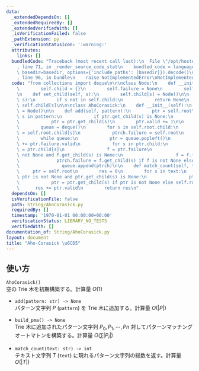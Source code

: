 ```yaml
---
data:
  _extendedDependsOn: []
  _extendedRequiredBy: []
  _extendedVerifiedWith: []
  _isVerificationFailed: false
  _pathExtension: py
  _verificationStatusIcon: ':warning:'
  attributes:
    links: []
  bundledCode: "Traceback (most recent call last):\n  File \"/opt/hostedtoolcache/Python/3.10.1/x64/lib/python3.10/site-packages/onlinejudge_verify/documentation/build.py\"\
    , line 71, in _render_source_code_stat\n    bundled_code = language.bundle(stat.path,\
    \ basedir=basedir, options={'include_paths': [basedir]}).decode()\n  File \"/opt/hostedtoolcache/Python/3.10.1/x64/lib/python3.10/site-packages/onlinejudge_verify/languages/python.py\"\
    , line 96, in bundle\n    raise NotImplementedError\nNotImplementedError\n"
  code: "from collections import deque\n\n\nclass Node:\n    def __init__(self):\n\
    \        self.child = {}\n        self.failure = None\n        self.valid = 0\n\
    \n    def set_child(self, s):\n        self.child[s] = Node()\n\n    def get_child(self,\
    \ s):\n        if s not in self.child:\n            return None\n        return\
    \ self.child[s]\n\n\nclass AhoCorasick:\n    def __init__(self):\n        self.root\
    \ = Node()\n\n    def add(self, pattern):\n        ptr = self.root\n        for\
    \ s in pattern:\n            if ptr.get_child(s) is None:\n                ptr.set_child(s)\n\
    \            ptr = ptr.get_child(s)\n        ptr.valid += 1\n\n    def build_pma(self):\n\
    \        queue = deque()\n        for s in self.root.child:\n            ptrch\
    \ = self.root.child[s]\n            ptrch.failure = self.root\n            queue.append(ptrch)\n\
    \        while queue:\n            ptr = queue.popleft()\n            ptr.valid\
    \ += ptr.failure.valid\n            for s in ptr.child:\n                ptrch\
    \ = ptr.child[s]\n                f = ptr.failure\n                while f is\
    \ not None and f.get_child(s) is None:\n                    f = f.failure\n  \
    \              ptrch.failure = f.get_child(s) if f is not None else self.root\n\
    \                queue.append(ptrch)\n\n    def match_count(self, text):\n   \
    \     ptr = self.root\n        res = 0\n        for s in text:\n            while\
    \ ptr is not None and ptr.get_child(s) is None:\n                ptr = ptr.failure\n\
    \            ptr = ptr.get_child(s) if ptr is not None else self.root\n      \
    \      res += ptr.valid\n        return res\n"
  dependsOn: []
  isVerificationFile: false
  path: String/AhoCorasick.py
  requiredBy: []
  timestamp: '1970-01-01 00:00:00+00:00'
  verificationStatus: LIBRARY_NO_TESTS
  verifiedWith: []
documentation_of: String/AhoCorasick.py
layout: document
title: "Aho-Corasick \u6CD5"
---
```


## 使い方
`AhoCorasick()`  
空の Trie 木を初期構築する。計算量 $O(1)$

- `add(pattern: str) -> None`  
パターン文字列 $P$ (`pattern`) を Trie 木に追加する。計算量 $O(|P|)$

- `build_pma() -> None`  
Trie 木に追加されたパターン文字列 $P_0, P_1, \cdots, Pn$ 対してパターンマッチングオートマトンを構築する。計算量 $O(\sum |P_i|)$

- `match_count(text: str) -> int`  
テキスト文字列 $T$ (`text`) に現れるパターン文字列の総数を返す。計算量 $O(|T|)$
